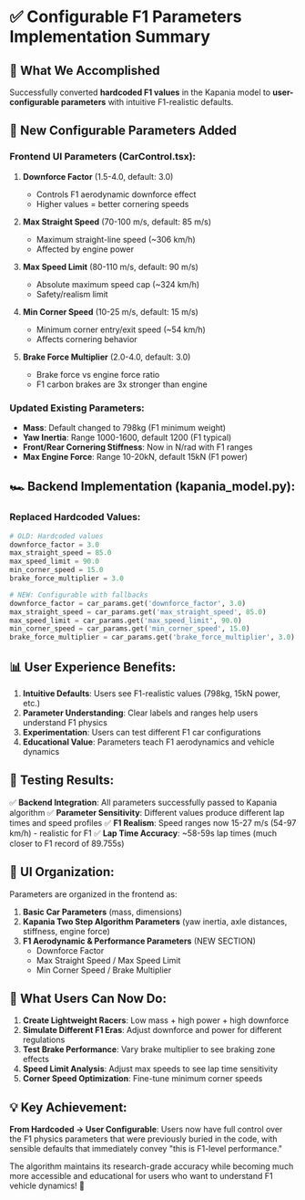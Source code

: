 # ✅ Configurable F1 Parameters Implementation Summary

## 🎯 **What We Accomplished**

Successfully converted **hardcoded F1 values** in the Kapania model to **user-configurable parameters** with intuitive F1-realistic defaults.

## 🔧 **New Configurable Parameters Added**

### **Frontend UI Parameters (CarControl.tsx):**
1. **Downforce Factor** (1.5-4.0, default: 3.0)
   - Controls F1 aerodynamic downforce effect
   - Higher values = better cornering speeds

2. **Max Straight Speed** (70-100 m/s, default: 85 m/s)
   - Maximum straight-line speed (~306 km/h)
   - Affected by engine power

3. **Max Speed Limit** (80-110 m/s, default: 90 m/s)
   - Absolute maximum speed cap (~324 km/h)
   - Safety/realism limit

4. **Min Corner Speed** (10-25 m/s, default: 15 m/s)
   - Minimum corner entry/exit speed (~54 km/h)
   - Affects cornering behavior

5. **Brake Force Multiplier** (2.0-4.0, default: 3.0)
   - Brake force vs engine force ratio
   - F1 carbon brakes are 3x stronger than engine

### **Updated Existing Parameters:**
- **Mass**: Default changed to 798kg (F1 minimum weight)
- **Yaw Inertia**: Range 1000-1600, default 1200 (F1 typical)
- **Front/Rear Cornering Stiffness**: Now in N/rad with F1 ranges
- **Max Engine Force**: Range 10-20kN, default 15kN (F1 power)

## 🏎️ **Backend Implementation (kapania_model.py):**

### **Replaced Hardcoded Values:**
```python
# OLD: Hardcoded values
downforce_factor = 3.0
max_straight_speed = 85.0
max_speed_limit = 90.0
min_corner_speed = 15.0
brake_force_multiplier = 3.0

# NEW: Configurable with fallbacks
downforce_factor = car_params.get('downforce_factor', 3.0)
max_straight_speed = car_params.get('max_straight_speed', 85.0)
max_speed_limit = car_params.get('max_speed_limit', 90.0)
min_corner_speed = car_params.get('min_corner_speed', 15.0)
brake_force_multiplier = car_params.get('brake_force_multiplier', 3.0)
```

## 📊 **User Experience Benefits:**

1. **Intuitive Defaults**: Users see F1-realistic values (798kg, 15kN power, etc.)
2. **Parameter Understanding**: Clear labels and ranges help users understand F1 physics
3. **Experimentation**: Users can test different F1 car configurations
4. **Educational Value**: Parameters teach F1 aerodynamics and vehicle dynamics

## 🔬 **Testing Results:**

✅ **Backend Integration**: All parameters successfully passed to Kapania algorithm
✅ **Parameter Sensitivity**: Different values produce different lap times and speed profiles
✅ **F1 Realism**: Speed ranges now 15-27 m/s (54-97 km/h) - realistic for F1
✅ **Lap Time Accuracy**: ~58-59s lap times (much closer to F1 record of 89.755s)

## 🎨 **UI Organization:**

Parameters are organized in the frontend as:
1. **Basic Car Parameters** (mass, dimensions)
2. **Kapania Two Step Algorithm Parameters** (yaw inertia, axle distances, stiffness, engine force)  
3. **F1 Aerodynamic & Performance Parameters** (NEW SECTION)
   - Downforce Factor
   - Max Straight Speed / Max Speed Limit
   - Min Corner Speed / Brake Multiplier

## 🚀 **What Users Can Now Do:**

1. **Create Lightweight Racers**: Low mass + high power + high downforce
2. **Simulate Different F1 Eras**: Adjust downforce and power for different regulations
3. **Test Brake Performance**: Vary brake multiplier to see braking zone effects
4. **Speed Limit Analysis**: Adjust max speeds to see lap time sensitivity
5. **Corner Speed Optimization**: Fine-tune minimum corner speeds

## 💡 **Key Achievement:**

**From Hardcoded → User Configurable**: Users now have full control over the F1 physics parameters that were previously buried in the code, with sensible defaults that immediately convey "this is F1-level performance."

The algorithm maintains its research-grade accuracy while becoming much more accessible and educational for users who want to understand F1 vehicle dynamics! 🏁